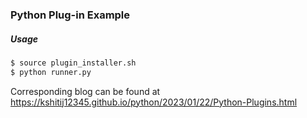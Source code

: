 ### Python Plug-in Example

##### Usage

```bash
$ source plugin_installer.sh
$ python runner.py
```

Corresponding blog can be found at https://kshitij12345.github.io/python/2023/01/22/Python-Plugins.html
